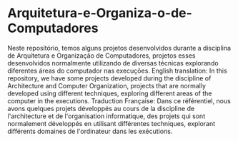 # Arquitetura-e-Organiza-o-de-Computadores
Neste repositório, temos alguns projetos desenvolvidos durante a disciplina de Arquitetura e Organização de Computadores, projetos esses desenvolvidos normalmente utilizando de diversas técnicas explorando diferentes áreas do computador nas execuções.
English translation:
In this repository, we have some projects developed during the discipline of Architecture and Computer Organization, projects that are normally developed using different techniques, exploring different areas of the computer in the executions.
Traduction Française:
Dans ce référentiel, nous avons quelques projets développés au cours de la discipline de l'architecture et de l'organisation informatique, des projets qui sont normalement développés en utilisant différentes techniques, explorant différents domaines de l'ordinateur dans les exécutions.
